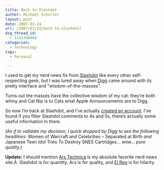 ```yaml
---
title: Back to Slashdot
author: Michael Schurter
layout: post
date: 2007-01-24
url: /2007/01/24/back-to-slashdot/
dsq_thread_id:
  - 1142398094
categories:
  - Technology
tags:
  - Personal

---
```

I used to get my nerd news fix from [Slashdot][1] like every other self-respecting geek, but I was lured away when [Digg][2] came around with its pretty interface and &#8220;wisdom-of-the-masses&#8221;.

Turns out the masses have the collective wisdom of my cat: they&#8217;re both whiny and Cat Nip is to Cats what Apple Announcements are to Digg.

So now I&#8217;m back at Slashdot, and I&#8217;ve actually [created an account][3]. I&#8217;ve found if you filter Slashdot comments to 4s and 5s, there&#8217;s actually some useful information in there.

_(As if to validate my decision, I quick dropped by Digg to see the following headlines:_ Women of Warcraft and Celebrities &#8211; Separated at Birth _and_ Japanese Teen Idol Tries To Destroy SNES Cartridges&#8230; _wow&#8230; pure quality.)_

**Update:** I should mention [Ars Technica][4] is my absolute favorite nerd news site.Â  Slashdot is for quantity, Ars is for quality, and [El Reg][5] is for hilarity.

 [1]: http://slashdot.org
 [2]: http://digg.com/
 [3]: http://slashdot.org/~schmichael/
 [4]: http://arstechnica.com
 [5]: http://www.theregister.com/